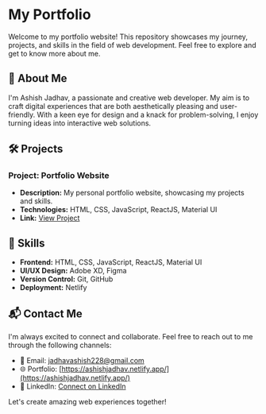 # My Portfolio

Welcome to my portfolio website! This repository showcases my journey, projects, and skills in the field of web development. Feel free to explore and get to know more about me.

## 🚀 About Me

I'm Ashish Jadhav, a passionate and creative web developer. My aim is to craft digital experiences that are both aesthetically pleasing and user-friendly. With a keen eye for design and a knack for problem-solving, I enjoy turning ideas into interactive web solutions.

## 🛠️ Projects

### Project: Portfolio Website

- **Description:** My personal portfolio website, showcasing my projects and skills.
- **Technologies:** HTML, CSS, JavaScript, ReactJS, Material UI
- **Link:** [View Project](https://ashishjadhav.netlify.app/)

## 🌟 Skills

- **Frontend:** HTML, CSS, JavaScript, ReactJS, Material UI
- **UI/UX Design:** Adobe XD, Figma
- **Version Control:** Git, GitHub
- **Deployment:** Netlify

## 📬 Contact Me

I'm always excited to connect and collaborate. Feel free to reach out to me through the following channels:

- 📧 Email: [jadhavashish228@gmail.com](mailto:jadhavashish228@gmail.com)
- 🌐 Portfolio: [https://ashishjadhav.netlify.app/](https://ashishjadhav.netlify.app/)
- 💼 LinkedIn: [Connect on LinkedIn](https://www.linkedin.com/in/dev-expert-ashish/)

Let's create amazing web experiences together!

